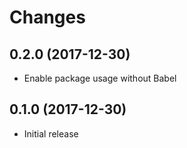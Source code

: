 # Changes

## 0.2.0 (2017-12-30)

* Enable package usage without Babel

## 0.1.0 (2017-12-30)

* Initial release
